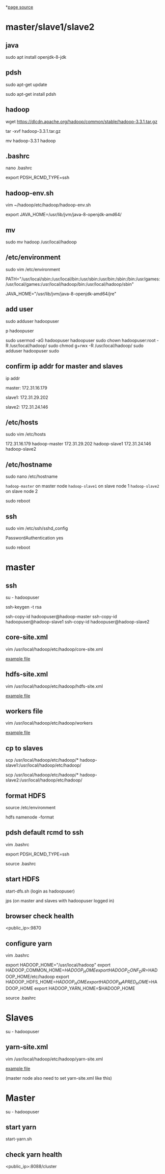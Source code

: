 *[page source](https://medium.com/@jootorres_11979/how-to-set-up-a-hadoop-3-2-1-multi-node-cluster-on-ubuntu-18-04-2-nodes-567ca44a3b12)
# master/slave1/slave2

## java
sudo apt install openjdk-8-jdk

## pdsh
sudo apt-get update

sudo apt-get install pdsh

## hadoop
wget https://dlcdn.apache.org/hadoop/common/stable/hadoop-3.3.1.tar.gz

tar -xvf hadoop-3.3.1.tar.gz

mv hadoop-3.3.1 hadoop

## .bashrc
nano .bashrc

export PDSH_RCMD_TYPE=ssh

##  hadoop-env.sh

vim ~/hadoop/etc/hadoop/hadoop-env.sh

export JAVA_HOME=/usr/lib/jvm/java-8-openjdk-amd64/

## mv
sudo mv hadoop /usr/local/hadoop

## /etc/environment

sudo vim /etc/environment

PATH="/usr/local/sbin:/usr/local/bin:/usr/sbin:/usr/bin:/sbin:/bin:/usr/games:/usr/local/games:/usr/local/hadoop/bin:/usr/local/hadoop/sbin"

JAVA_HOME="/usr/lib/jvm/java-8-openjdk-amd64/jre"

## add user
sudo adduser hadoopuser

p hadoopuser

sudo usermod -aG hadoopuser hadoopuser
sudo chown hadoopuser:root -R /usr/local/hadoop/
sudo chmod g+rwx -R /usr/local/hadoop/
sudo adduser hadoopuser sudo


## confirm ip addr for master and slaves
ip addr

master: 172.31.16.179

slave1: 172.31.29.202

slave2: 172.31.24.146

## /etc/hosts
sudo vim /etc/hosts

172.31.16.179 hadoop-master
172.31.29.202 hadoop-slave1
172.31.24.146 hadoop-slave2

## /etc/hostname

sudo nano /etc/hostname

`hadoop-master` on master node
`hadoop-slave1` on slave node 1
`hadoop-slave2` on slave node 2

sudo reboot

## ssh
sudo vim /etc/ssh/sshd_config

PasswordAuthentication yes

sudo reboot

# master

## ssh
su - hadoopuser

ssh-keygen -t rsa

ssh-copy-id hadoopuser@hadoop-master
ssh-copy-id hadoopuser@hadoop-slave1
ssh-copy-id hadoopuser@hadoop-slave2

## core-site.xml
vim /usr/local/hadoop/etc/hadoop/core-site.xml

[example file](./master/core-site.xml)

## hdfs-site.xml
vim /usr/local/hadoop/etc/hadoop/hdfs-site.xml

[example file](./master/hdfs-site.xml)

## workers file
vim /usr/local/hadoop/etc/hadoop/workers

[example file](./master/workers)

## cp to slaves

scp /usr/local/hadoop/etc/hadoop/* hadoop-slave1:/usr/local/hadoop/etc/hadoop/

scp /usr/local/hadoop/etc/hadoop/* hadoop-slave2:/usr/local/hadoop/etc/hadoop/

## format HDFS

source /etc/environment

hdfs namenode -format

## pdsh default rcmd to ssh

vim .bashrc

export PDSH_RCMD_TYPE=ssh

source .bashrc

## start HDFS

start-dfs.sh (login as hadoopuser)

jps (on master and slaves with hadoopuser logged in)

## browser check health

<public_ip>:9870

## configure yarn

vim .bashrc

export HADOOP_HOME="/usr/local/hadoop"
export HADOOP_COMMON_HOME=$HADOOP_HOME
export HADOOP_CONF_DIR=$HADOOP_HOME/etc/hadoop
export HADOOP_HDFS_HOME=$HADOOP_HOME
export HADOOP_MAPRED_HOME=$HADOOP_HOME
export HADOOP_YARN_HOME=$HADOOP_HOME

source .bashrc

# Slaves

su - hadoopuser

## yarn-site.xml
vim /usr/local/hadoop/etc/hadoop/yarn-site.xml

[example file](./slaves/yarn-site.xml)

(master node also need to set yarn-site.xml like this)

# Master

su - hadoopuser

## start yarn

start-yarn.sh

## check yarn health

<public_ip>:8088/cluster

